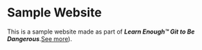 # <h1>Sample Website</h1>

This is a sample website made as part of <strong><em>Learn Enough™ Git to Be
Dangerous</em></strong>.<a href="https://www.learnenough.com/html-tutorial">See more</a>).
